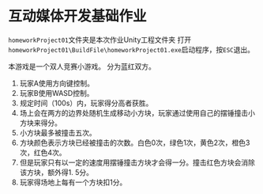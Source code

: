 # 互动媒体开发基础作业

`homeworkProject01`文件夹是本次作业Unity工程文件夹
打开`homeworkProject01\BuildFile\homeworkProject01.exe`启动程序，按`ESC`退出。

本游戏是一个双人竞赛小游戏。
分为蓝红双方。

1. 玩家A使用方向键控制。
1. 玩家B使用WASD控制。
1. 规定时间（100s）内，玩家得分高者获胜。
1. 场上会在两方的边界处随机生成移动小方块，玩家通过使用自己的摆锤撞击小方块来得分。
1. 小方块最多被撞击五次。
1. 方块颜色表示方块已经被撞击的次数。白色0次，绿色1次，黄色2次，橙色3次，红色4次。
1. 但是玩家只有以一定的速度用摆锤撞击方块才会得一分。撞击红色方块会消除该方块，额外得1. 5分。
1. 玩家得场地上每有一个方块扣1分。
